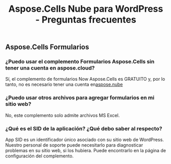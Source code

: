 ﻿---
title: Aspose.Cells Nube para WordPress - Preguntas frecuentes
second_title: Aspose.Cells Cloud Documen
type: docs
url: /es/aspose-cells-cloud-for-wordpress-faqs/
description: Aspose.Cells La nube admite Excel para crear, convertir, fusionar, dividir, proteger, operar objetos internos, etc.
weight: 40
---
## Aspose.Cells Formularios
### ¿Puedo usar el complemento Formularios Aspose.Cells sin tener una cuenta en aspose.cloud?
 Sí, el complemento de formularios Now Aspose.Cells es GRATUITO y, por lo tanto, no es necesario tener una cuenta en[aspose.nube](https://www.aspose.cloud/)
### ¿Puedo usar otros archivos para agregar formularios en mi sitio web?
No, este complemento solo admite archivos MS Excel.
### ¿Qué es el SID de la aplicación? ¿Qué debo saber al respecto?
App SID es un identificador único asociado con su sitio web de WordPress. Nuestro personal de soporte puede necesitarlo para diagnosticar problemas en su sitio web, si los hubiera. Puede encontrarlo en la página de configuración del complemento.
